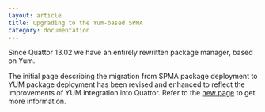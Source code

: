 ```yaml
---
layout: article
title: Upgrading to the Yum-based SPMA
category: documentation
---
```


Since Quattor 13.02 we have an entirely rewritten package manager,
based on Yum.

The initial page describing the migration from SPMA package deployment to YUM 
package deployment has been revised and enhanced to reflect the improvements of
YUM integration into Quattor. Refer to the [new page](documentation/2014/03/24/spma-yum-migration.html)
to get more information.

